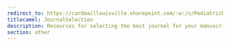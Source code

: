 ```yaml
---
redirect_to: https://cardmaillouisville.sharepoint.com/:w:/s/PediatricResearchAccesstoServices/EYrEMvlK1sZPvvz-4t1I2DgB_tcWU0TUKm5YJnp5lz-w_A?e=WzxmIz
titlecamel: JournalSelection
description: Resources for selecting the best journal for your manuscript
section: other
---
```

